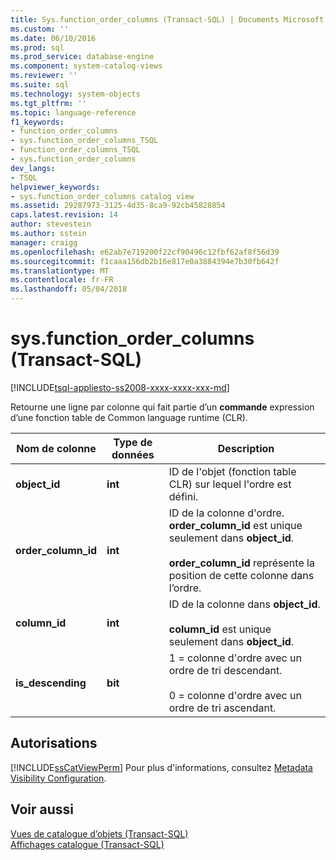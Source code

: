```yaml
---
title: Sys.function_order_columns (Transact-SQL) | Documents Microsoft
ms.custom: ''
ms.date: 06/10/2016
ms.prod: sql
ms.prod_service: database-engine
ms.component: system-catalog-views
ms.reviewer: ''
ms.suite: sql
ms.technology: system-objects
ms.tgt_pltfrm: ''
ms.topic: language-reference
f1_keywords:
- function_order_columns
- sys.function_order_columns_TSQL
- function_order_columns_TSQL
- sys.function_order_columns
dev_langs:
- TSQL
helpviewer_keywords:
- sys.function_order_columns catalog view
ms.assetid: 29287973-3125-4d35-8ca9-92cb45828854
caps.latest.revision: 14
author: stevestein
ms.author: sstein
manager: craigg
ms.openlocfilehash: e62ab7e719200f22cf90496c12fbf62af8f56d39
ms.sourcegitcommit: f1caaa156db2b16e817e0a3884394e7b30fb642f
ms.translationtype: MT
ms.contentlocale: fr-FR
ms.lasthandoff: 05/04/2018
---
```

# <a name="sysfunctionordercolumns-transact-sql"></a>sys.function_order_columns (Transact-SQL)
[!INCLUDE[tsql-appliesto-ss2008-xxxx-xxxx-xxx-md](../../includes/tsql-appliesto-ss2008-xxxx-xxxx-xxx-md.md)]

  Retourne une ligne par colonne qui fait partie d’un **commande** expression d’une fonction table de Common language runtime (CLR).  

  
|Nom de colonne|Type de données| Description|  
|-----------------|---------------|-----------------|  
|**object_id**|**int**|ID de l'objet (fonction table CLR) sur lequel l'ordre est défini.|  
|**order_column_id**|**int**|ID de la colonne d'ordre. **order_column_id** est unique seulement dans **object_id**.<br /><br /> **order_column_id** représente la position de cette colonne dans l’ordre.|  
|**column_id**|**int**|ID de la colonne dans **object_id**.<br /><br /> **column_id** est unique seulement dans **object_id**.|  
|**is_descending**|**bit**|1 = colonne d'ordre avec un ordre de tri descendant.<br /><br /> 0 = colonne d'ordre avec un ordre de tri ascendant.|  
  
## <a name="permissions"></a>Autorisations  
 [!INCLUDE[ssCatViewPerm](../../includes/sscatviewperm-md.md)] Pour plus d'informations, consultez [Metadata Visibility Configuration](../../relational-databases/security/metadata-visibility-configuration.md).  
  
## <a name="see-also"></a>Voir aussi  
 [Vues de catalogue d’objets &#40;Transact-SQL&#41;](../../relational-databases/system-catalog-views/object-catalog-views-transact-sql.md)   
 [Affichages catalogue &#40;Transact-SQL&#41;](../../relational-databases/system-catalog-views/catalog-views-transact-sql.md)  
  
  
